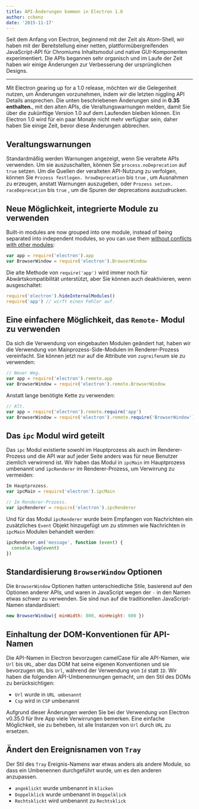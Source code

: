 ```yaml
---
title: API-Änderungen kommen in Electron 1.0
author: zcbenz
date: '2015-11-17'
---
```


Seit dem Anfang von Electron, beginnend mit der Zeit als Atom-Shell, wir haben mit der Bereitstellung einer netten, plattformübergreifenden JavaScript-API für Chromiums Inhaltsmodul und native GUI-Komponenten experimentiert. Die APIs begannen sehr organisch und im Laufe der Zeit haben wir einige Änderungen zur Verbesserung der ursprünglichen Designs.

---

Mit Electron gearing up for a 1.0 release, möchten wir die Gelegenheit nutzen, um Änderungen vorzunehmen, indem wir die letzten niggling API Details ansprechen. Die unten beschriebenen Änderungen sind in **0.35 enthalten.**, mit den alten APIs, die Veraltungswarnungen melden, damit Sie über die zukünftige Version 1.0 auf dem Laufenden bleiben können. Ein Electron 1.0 wird für ein paar Monate nicht mehr verfügbar sein, daher haben Sie einige Zeit, bevor diese Änderungen abbrechen.

## Veraltungswarnungen

Standardmäßig werden Warnungen angezeigt, wenn Sie veraltete APIs verwenden. Um sie auszuschalten, können Sie `process.noDeprecation` auf `true` setzen. Um die Quellen der veralteten API-Nutzung zu verfolgen, können Sie `Prozess festlegen. hrowDeprecation` bis `true` , um Ausnahmen zu erzeugen, anstatt Warnungen auszugeben, oder `Prozess setzen. raceDeprecation` bis `true` , um die Spuren der deprecations auszudrucken.

## Neue Möglichkeit, integrierte Module zu verwenden

Built-in modules are now grouped into one module, instead of being separated into independent modules, so you can use them [without conflicts with other modules](https://github.com/electron/electron/issues/387):

```javascript
var app = require('electron').app
var BrowserWindow = require('electron').BrowserWindow
```

Die alte Methode von `require('app')` wird immer noch für Abwärtskompatibilität unterstützt, aber Sie können auch deaktivieren, wenn ausgeschaltet:

```javascript
require('electron').hideInternalModules()
require('app') // wirft einen Fehler auf.
```

## Eine einfachere Möglichkeit, das `Remote-` Modul zu verwenden

Da sich die Verwendung von eingebauten Modulen geändert hat, haben wir die Verwendung von Mainprozess-Side-Modulen im Renderer-Prozess vereinfacht. Sie können jetzt nur auf die Attribute von `zugreifen`um sie zu verwenden:

```javascript
// Neuer Weg.
var app = require('electron').remote.app
var BrowserWindow = require('electron').remote.BrowserWindow
```

Anstatt lange benötigte Kette zu verwenden:

```javascript
// Alt.
var app = require('electron').remote.require('app')
var BrowserWindow = require('electron').remote.require('BrowserWindow')
```

## Das `ipc` Modul wird geteilt

Das `ipc` Modul existierte sowohl im Hauptprozess als auch im Renderer-Prozess und die API war auf jeder Seite anders was für neue Benutzer ziemlich verwirrend ist. Wir haben das Modul in `ipcMain` im Hauptprozess umbenannt und `ipcRenderer` im Renderer-Prozess, um Verwirrung zu vermeiden:

```javascript
Im Hauptprozess.
var ipcMain = require('electron').ipcMain
```

```javascript
// Im Renderer-Prozess.
var ipcRenderer = require('electron').ipcRenderer
```

Und für das Modul `ipcRenderer` wurde beim Empfangen von Nachrichten ein zusätzliches `Event` Objekt hinzugefügt um zu stimmen wie Nachrichten in `ipcMain` Modulen behandelt werden:

```javascript
ipcRenderer.on('message', function (event) {
  console.log(event)
})
```

## Standardisierung `BrowserWindow` Optionen

Die `BrowserWindow` Optionen hatten unterschiedliche Stile, basierend auf den Optionen anderer APIs, und waren in JavaScript wegen der `-` in den Namen etwas schwer zu verwenden. Sie sind nun auf die traditionellen JavaScript-Namen standardisiert:

```javascript
new BrowserWindow({ minWidth: 800, minHeight: 600 })
```

## Einhaltung der DOM-Konventionen für API-Namen

Die API-Namen in Electron bevorzugen camelCase für alle API-Namen, wie `Url` bis `URL`, aber das DOM hat seine eigenen Konventionen und sie bevorzugen `URL` bis `Url`, während der Verwendung von `Id` statt `ID`. Wir haben die folgenden API-Umbenennungen gemacht, um den Stil des DOMs zu berücksichtigen:

* `Url` wurde in `URL umbenannt`
* `Csp` wird in `CSP` umbenannt

Aufgrund dieser Änderungen werden Sie bei der Verwendung von Electron v0.35.0 für Ihre App viele Verwirrungen bemerken. Eine einfache Möglichkeit, sie zu beheben, ist alle Instanzen von `Url` durch `URL` zu ersetzen.

## Ändert den Ereignisnamen von `Tray`

Der Stil des `Tray` Ereignis-Namens war etwas anders als andere Module, so dass ein Umbenennen durchgeführt wurde, um es den anderen anzupassen.

* `angeklickt` wurde umbenannt in `klicken`
* `Doppelklick` wurde umbenannt in `Doppelklick`
* `Rechtsklickt` wird umbenannt zu `Rechtsklick`


